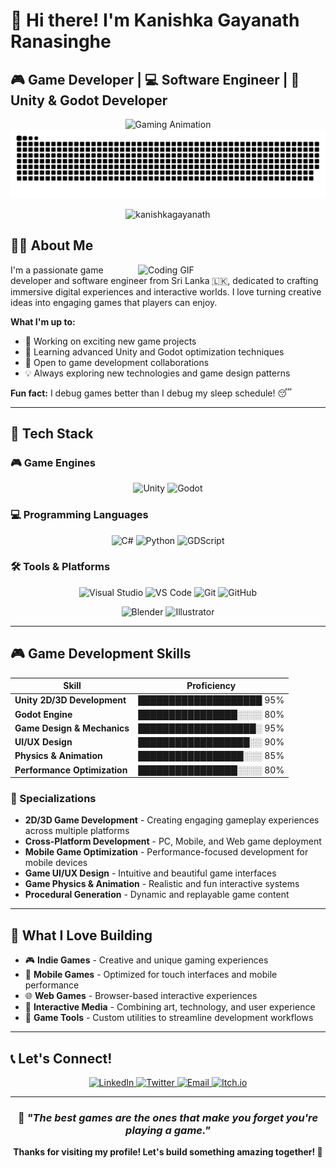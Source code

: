 # 👋 Hi there! I'm Kanishka Gayanath Ranasinghe

## 🎮 Game Developer | 💻 Software Engineer | 🚀 Unity & Godot Developer 

<div align="center">
  <img src="https://readme-typing-svg.herokuapp.com?font=Press+Start+2P&size=24&duration=2000&pause=1000&color=FF6B00&center=true&vCenter=true&width=800&lines=%F0%9F%95%B9%EF%B8%8F+GAME+DEVELOPER+%F0%9F%95%B9%EF%B8%8F" alt="Gaming Animation" />
</div>
<div align="center">
  <img src="https://raw.githubusercontent.com/platane/platane/output/github-contribution-grid-snake-dark.svg" alt="Snake Animation" />
</div>

<!--profile views-->
<p align="center"> 
  <img src="https://komarev.com/ghpvc/?username=kanishkagayanath&label=Profile%20views&color=0e75b6&style=flat" alt="kanishkagayanath"/> 
</p>

## 🧑‍💻 About Me    

<img align="right" alt="Coding GIF" width="300" src="https://media.giphy.com/media/qgQUggAC3Pfv687qPC/giphy.gif">

I'm a passionate game developer and software engineer from Sri Lanka 🇱🇰, dedicated to crafting immersive digital experiences and interactive worlds. I love turning creative ideas into engaging games that players can enjoy.

**What I'm up to:**
- 🎯 Working on exciting new game projects
- 🌱 Learning advanced Unity and Godot optimization techniques  
- 🤝 Open to game development collaborations
- 💡 Always exploring new technologies and game design patterns

**Fun fact:** I debug games better than I debug my sleep schedule! 😴

---

## 🚀 Tech Stack

### 🎮 Game Engines
<p align="center">
  <img src="https://img.shields.io/badge/Unity-100000?style=for-the-badge&logo=unity&logoColor=white" alt="Unity"/>
  <img src="https://img.shields.io/badge/Godot-478CBF?style=for-the-badge&logo=godot-engine&logoColor=white" alt="Godot"/>
</p>

### 💻 Programming Languages
<p align="center">
  <img src="https://img.shields.io/badge/C%23-239120?style=for-the-badge&logo=c-sharp&logoColor=white" alt="C#"/>
  <img src="https://img.shields.io/badge/Python-FFD43B?style=for-the-badge&logo=python&logoColor=blue" alt="Python"/>
  <img src="https://img.shields.io/badge/GDScript-478CBF?style=for-the-badge&logo=godot-engine&logoColor=white" alt="GDScript"/>
</p>

### 🛠️ Tools & Platforms
<p align="center">
  <img src="https://img.shields.io/badge/Visual_Studio-5C2D91?style=for-the-badge&logo=visual%20studio&logoColor=white" alt="Visual Studio"/>
  <img src="https://img.shields.io/badge/VS_Code-007ACC?style=for-the-badge&logo=visual%20studio%20code&logoColor=white" alt="VS Code"/>
  <img src="https://img.shields.io/badge/GIT-E44C30?style=for-the-badge&logo=git&logoColor=white" alt="Git"/>
  <img src="https://img.shields.io/badge/GitHub-100000?style=for-the-badge&logo=github&logoColor=white" alt="GitHub"/>
</p>

<p align="center">
  <img src="https://img.shields.io/badge/blender-%23F5792A.svg?style=for-the-badge&logo=blender&logoColor=white" alt="Blender"/>
  <img src="https://img.shields.io/badge/Adobe%20Illustrator-FF9A00?style=for-the-badge&logo=adobe%20illustrator&logoColor=white" alt="Illustrator"/>
</p>

---

## 🎮 Game Development Skills

<div align="center">

| Skill | Proficiency |
|-------|-------------|
| **Unity 2D/3D Development** | ████████████████████ 95% |
| **Godot Engine** | ████████████████░░░░ 80% |
| **Game Design & Mechanics** | ███████████████████░ 95% |
| **UI/UX Design** | ██████████████████░░ 90% |
| **Physics & Animation** | █████████████████░░░ 85% |
| **Performance Optimization** | ████████████████░░░░ 80% |

</div>

### 🎯 Specializations
- **2D/3D Game Development** - Creating engaging gameplay experiences across multiple platforms
- **Cross-Platform Development** - PC, Mobile, and Web game deployment
- **Mobile Game Optimization** - Performance-focused development for mobile devices
- **Game UI/UX Design** - Intuitive and beautiful game interfaces
- **Game Physics & Animation** - Realistic and fun interactive systems
- **Procedural Generation** - Dynamic and replayable game content

---

## 🌟 What I Love Building

- 🎮 **Indie Games** - Creative and unique gaming experiences
- 📱 **Mobile Games** - Optimized for touch interfaces and mobile performance
- 🌐 **Web Games** - Browser-based interactive experiences
- 🎨 **Interactive Media** - Combining art, technology, and user experience
- 🔧 **Game Tools** - Custom utilities to streamline development workflows

---

## 📞 Let's Connect!

<div align="center">

<a href="https://linkedin.com/in/kanishka-gayanath-ranasingha-98b1b0180">
  <img src="https://img.shields.io/badge/LinkedIn-0077B5?style=for-the-badge&logo=linkedin&logoColor=white" alt="LinkedIn"/>
</a>
<a href="https://twitter.com/kanishkagayana1">
  <img src="https://img.shields.io/badge/Twitter-1DA1F2?style=for-the-badge&logo=twitter&logoColor=white" alt="Twitter"/>
</a>
<a href="mailto:kanishka.gayanath1@gmail.com">
  <img src="https://img.shields.io/badge/Email-D14836?style=for-the-badge&logo=gmail&logoColor=white" alt="Email"/>
</a>
<a href="https://itch.io/kgteener">
  <img src="https://img.shields.io/badge/Itch.io-FA5C5C?style=for-the-badge&logo=itch.io&logoColor=white" alt="Itch.io"/>
</a>

</div>

---

<div align="center">

### 💭 *"The best games are the ones that make you forget you're playing a game."*

**Thanks for visiting my profile! Let's build something amazing together! 🚀**


</div>
